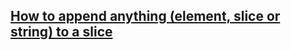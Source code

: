 ## [How to append anything (element, slice or string) to a slice](https://yourbasic.org/golang/append-explained/)
